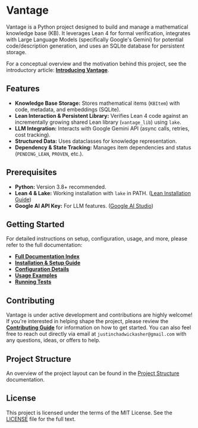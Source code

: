 # Vantage

Vantage is a Python project designed to build and manage a mathematical knowledge base (KB). It leverages Lean 4 for formal verification, integrates with Large Language Models (specifically Google's Gemini) for potential code/description generation, and uses an SQLite database for persistent storage.

For a conceptual overview and the motivation behind this project, see the introductory article: **[Introducing Vantage](https://justinasher.me/introducing_vantage)**.

## Features

* **Knowledge Base Storage:** Stores mathematical items (`KBItem`) with code, metadata, and embeddings (SQLite).
* **Lean Interaction & Persistent Library:** Verifies Lean 4 code against an incrementally growing shared Lean library (`vantage_lib`) using `lake`.
* **LLM Integration:** Interacts with Google Gemini API (async calls, retries, cost tracking).
* **Structured Data:** Uses dataclasses for knowledge representation.
* **Dependency & State Tracking:** Manages item dependencies and status (`PENDING_LEAN`, `PROVEN`, etc.).

## Prerequisites

* **Python:** Version 3.8+ recommended.
* **Lean 4 & Lake:** Working installation with `lake` in PATH. ([Lean Installation Guide](https://docs.lean-lang.org/lean4/doc/quickstart.html))
* **Google AI API Key:** For LLM features. ([Google AI Studio](https://aistudio.google.com/))

## Getting Started

For detailed instructions on setup, configuration, usage, and more, please refer to the full documentation:

* **[Full Documentation Index](docs/index.md)**
* **[Installation & Setup Guide](docs/installation.md)**
* **[Configuration Details](docs/configuration.md)**
* **[Usage Examples](docs/usage.md)**
* **[Running Tests](docs/testing.md)**

## Contributing

Vantage is under active development and contributions are highly welcome! If you're interested in helping shape the project, please review the **[Contributing Guide](docs/contributing.md)** for information on how to get started. You can also feel free to reach out directly via email at `justinchadwickasher@gmail.com` with any questions, ideas, or offers to help.

## Project Structure

An overview of the project layout can be found in the [Project Structure](docs/project_structure.md) documentation.

## License

This project is licensed under the terms of the MIT License. See the [LICENSE](LICENSE) file for the full text.